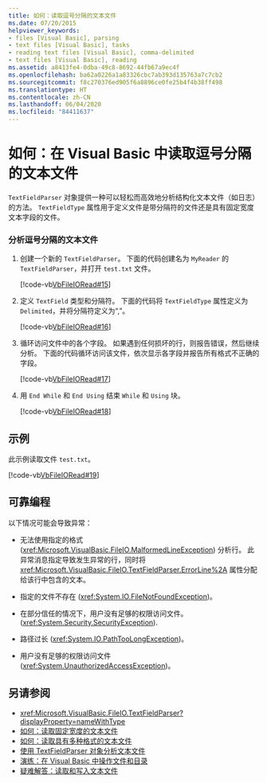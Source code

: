 ```yaml
---
title: 如何：读取逗号分隔的文本文件
ms.date: 07/20/2015
helpviewer_keywords:
- files [Visual Basic], parsing
- text files [Visual Basic], tasks
- reading text files [Visual Basic], comma-delimited
- text files [Visual Basic], reading
ms.assetid: a8413fe4-0dba-49c8-8692-44fb67a9ec4f
ms.openlocfilehash: ba62a0226a1a83326cbc7ab393d135763a7c7cb2
ms.sourcegitcommit: f8c270376ed905f6a8896ce0fe25b4f4b38ff498
ms.translationtype: HT
ms.contentlocale: zh-CN
ms.lasthandoff: 06/04/2020
ms.locfileid: "84411637"
---
```

# <a name="how-to-read-from-comma-delimited-text-files-in-visual-basic"></a>如何：在 Visual Basic 中读取逗号分隔的文本文件

`TextFieldParser` 对象提供一种可以轻松而高效地分析结构化文本文件（如日志）的方法。 `TextFieldType` 属性用于定义文件是带分隔符的文件还是具有固定宽度文本字段的文件。  
  
### <a name="to-parse-a-comma-delimited-text-file"></a>分析逗号分隔的文本文件  
  
1. 创建一个新的 `TextFieldParser`。 下面的代码创建名为 `MyReader` 的 `TextFieldParser`，并打开 `test.txt` 文件。  
  
     [!code-vb[VbFileIORead#15](~/samples/snippets/visualbasic/VS_Snippets_VBCSharp/VbFileIORead/VB/Class1.vb#15)]  
  
2. 定义 `TextField` 类型和分隔符。 下面的代码将 `TextFieldType` 属性定义为 `Delimited`，并将分隔符定义为“,”。  
  
     [!code-vb[VbFileIORead#16](~/samples/snippets/visualbasic/VS_Snippets_VBCSharp/VbFileIORead/VB/Class1.vb#16)]  
  
3. 循环访问文件中的各个字段。 如果遇到任何损坏的行，则报告错误，然后继续分析。 下面的代码循环访问该文件，依次显示各字段并报告所有格式不正确的字段。  
  
     [!code-vb[VbFileIORead#17](~/samples/snippets/visualbasic/VS_Snippets_VBCSharp/VbFileIORead/VB/Class1.vb#17)]  
  
4. 用 `End While` 和 `End Using` 结束 `While` 和 `Using` 块。  
  
     [!code-vb[VbFileIORead#18](~/samples/snippets/visualbasic/VS_Snippets_VBCSharp/VbFileIORead/VB/Class1.vb#18)]  
  
## <a name="example"></a>示例  

 此示例读取文件 `test.txt`。  
  
 [!code-vb[VbFileIORead#19](~/samples/snippets/visualbasic/VS_Snippets_VBCSharp/VbFileIORead/VB/Class1.vb#19)]  
  
## <a name="robust-programming"></a>可靠编程  

 以下情况可能会导致异常：  
  
- 无法使用指定的格式 (<xref:Microsoft.VisualBasic.FileIO.MalformedLineException>) 分析行。 此异常消息指定导致发生异常的行，同时将 <xref:Microsoft.VisualBasic.FileIO.TextFieldParser.ErrorLine%2A> 属性分配给该行中包含的文本。  
  
- 指定的文件不存在 (<xref:System.IO.FileNotFoundException>)。  
  
- 在部分信任的情况下，用户没有足够的权限访问文件。 (<xref:System.Security.SecurityException>).  
  
- 路径过长 (<xref:System.IO.PathTooLongException>)。  
  
- 用户没有足够的权限访问文件 (<xref:System.UnauthorizedAccessException>)。  
  
## <a name="see-also"></a>另请参阅

- <xref:Microsoft.VisualBasic.FileIO.TextFieldParser?displayProperty=nameWithType>
- [如何：读取固定宽度的文本文件](how-to-read-from-fixed-width-text-files.md)
- [如何：读取具有多种格式的文本文件](how-to-read-from-text-files-with-multiple-formats.md)
- [使用 TextFieldParser 对象分析文本文件](parsing-text-files-with-the-textfieldparser-object.md)
- [演练：在 Visual Basic 中操作文件和目录](walkthrough-manipulating-files-and-directories.md)
- [疑难解答：读取和写入文本文件](troubleshooting-reading-from-and-writing-to-text-files.md)
